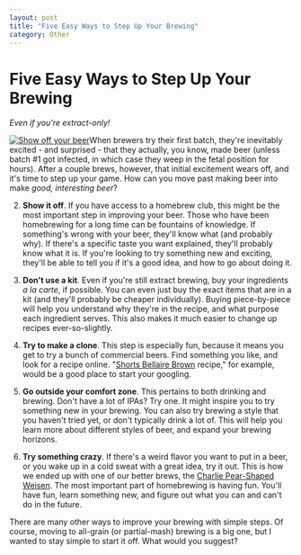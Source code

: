 ```yaml
---
layout: post
title: "Five Easy Ways to Step Up Your Brewing"
category: Other
---
```


Five Easy Ways to Step Up Your Brewing
======================================

_Even if you're extract-only!_

[![Show off your beer](http://lh5.ggpht.com/_yB8ZIqebwqg/SiwRzwWFo1I/AAAAAAAABCk/lQDPIhZd56Y/s640/IMG_1311.JPG "Show off your beer")](http://lh5.ggpht.com/_yB8ZIqebwqg/SiwRzwWFo1I/AAAAAAAABCk/lQDPIhZd56Y/s640/IMG_1311.JPG)When brewers try their first batch, they're inevitably excited - and surprised - that they actually, you know, made beer (unless batch #1 got infected, in which case they weep in the fetal position for hours). After a couple brews, however, that initial excitement wears off, and it's time to step up your game. How can you move past making beer into make _good, interesting beer_?

2.  **Show it off**. If you have access to a homebrew club, this might be the most important step in improving your beer. Those who have been homebrewing for a long time can be fountains of knowledge. If something's wrong with your beer, they'll know what (and probably why). If there's a specific taste you want explained, they'll probably know what it is. If you're looking to try something new and exciting, they'll be able to tell you if it's a good idea, and how to go about doing it.

4.  **Don't use a kit**. Even if you're still extract brewing, buy your ingredients _a la carte_, if possible. You can even just buy the exact items that are in a kit (and they'll probably be cheaper individually). Buying piece-by-piece will help you understand why they're in the recipe, and what purpose each ingredient serves. This also makes it much easier to change up recipes ever-so-slightly.

6.  **Try to make a clone**. This step is especially fun, because it means you get to try a bunch of commercial beers. Find something you like, and look for a recipe online. "[Shorts Bellaire Brown](http://www.panel-creations.com/varsity_brew/2009/06/review-shorts-bellaire-brown/) recipe," for example, would be a good place to start your googling.

8.  **Go outside your comfort zone**. This pertains to both drinking and brewing. Don't have a lot of IPAs? Try one. It might inspire you to try something new in your brewing. You can also try brewing a style that you haven't tried yet, or don't typically drink a lot of. This will help you learn more about different styles of beer, and expand your brewing horizons.

10.  **Try something crazy**. If there's a weird flavor you want to put in a beer, or you wake up in a cold sweat with a great idea, try it out. This is how we ended up with one of our better brews, the [Charlie Pear-Shaped Weisen](http://www.yeastboundanddown.com/2009/09/recipe-pear-shaped-charlie-weisen/). The most important part of homebrewing is having fun. You'll have fun, learn something new, and figure out what you can and can't do in the future.

There are many other ways to improve your brewing with simple steps. Of course, moving to all-grain (or partial-mash) brewing is a big one, but I wanted to stay simple to start it off. What would you suggest?
